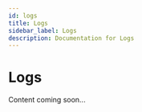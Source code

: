 ```yaml
---
id: logs
title: Logs
sidebar_label: Logs
description: Documentation for Logs
---
```


# Logs

Content coming soon...
